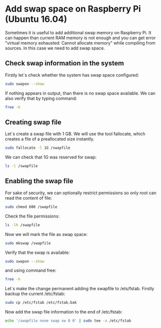 # Add swap space on Raspberry Pi (Ubuntu 16.04)
Sometimes it is useful to add additional swap memory on Raspberry Pi. It can happen than current RAM memory is not enough and you can get error "virtual memory exhausted: Cannot allocate memory" while compiling from sources. In this case we need to add swap space.

## Check swap information in the system
Firstly let`s check whether the system has swap space configured:

```bash
sudo swapon --show
```
If nothing appears in output, than there is no swap space available. We can also verify that by typing command:
```bash
free -h
```

## Creating swap file
Let`s create a swap file with 1 GB. We will use the tool fallocate, which creates a file of a preallocated size instantly.
```bash
sudo fallocate -l 1G /swapfile
```
We can check that 1G was reserved for swap:
```bash
ls -l /swapfile
```
## Enabling the swap file
For sake of security, we can optionally restrict permissions so only root can read the content of file:
```bash
sudo chmod 600 /swapfile
```
Check the file permissions:
```bash
ls -lh /swapfile
```
Now we will mark the file as swap space:
```bash
sudo mkswap /swapfile
```
Verify that the swap is available:
```bash
sudo swapon --show
```
and using command free:
```bash
free -h
```
Let`s make the change permanent adding the swapfile to /ets/fstab.
Firstly backup the current /etc/fstab:
```bash
sudo cp /etc/fstab /etc/fstab.bak
```
Now add the swap file information to the end of /etc/fstab:
```bash
echo '/swapfile none swap sw 0 0' | sudo tee -a /etc/fstab
```




